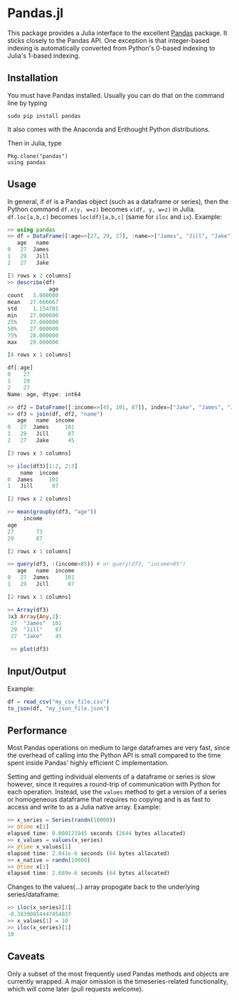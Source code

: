 Pandas.jl
=============

This package provides a Julia interface to the excellent [Pandas](http://pandas.pydata.org/pandas-docs/stable/) package. It sticks closely to the Pandas API. One exception is that integer-based indexing is automatically converted from Python's 0-based indexing to Julia's 1-based indexing.

Installation
--------------

You must have Pandas installed. Usually you can do that on the command line by typing

```
sudo pip install pandas
```

It also comes with the Anaconda and Enthought Python distributions.

Then in Julia, type

```
Pkg.clone("pandas")
using pandas
```

Usage
---------
In general, if ``df`` is a Pandas object (such as a dataframe or series), then the Python command ``df.x(y, w=z)`` becomes ``x(df, y, w=z)`` in Julia. ``df.loc[a,b,c]`` becomes ``loc(df)[a,b,c]`` (same for ``iloc`` and ``ix``). Example:

```julia
>> using pandas
>> df = DataFrame([:age=>[27, 29, 27], :name=>["James", "Jill", "Jake"]])
   age   name
0   27  James
1   29   Jill
2   27   Jake

[3 rows x 2 columns]
>> describe(df)
             age
count   3.000000
mean   27.666667
std     1.154701
min    27.000000
25%    27.000000
50%    27.000000
75%    28.000000
max    29.000000

[8 rows x 1 columns]

df[:age]
0    27
1    29
2    27
Name: age, dtype: int64

>> df2 = DataFrame([:income=>[45, 101, 87]], index=["Jake", "James", "Jill"])
>> df3 = join(df, df2, "name")
   age   name  income
0   27  James     101
1   29   Jill      87
2   27   Jake      45

[3 rows x 3 columns]

>> iloc(df3)[1:2, 2:3]
    name  income
0  James     101
1   Jill      87

[2 rows x 2 columns]

>> mean(groupby(df3, "age"))
     income
age        
27       73
29       87

[2 rows x 1 columns]

>> query(df3, :(income>85)) # or query(df3, "income>85")
   age   name  income
0   27  James     101
1   29   Jill      87

[2 rows x 3 columns]

>> Array(df3)
3x3 Array{Any,2}:
 27  "James"  101
 29  "Jill"    87
 27  "Jake"    45

 >> plot(df3)
```

Input/Output
-------------
Example:
```julia
df = read_csv("my_csv_file.csv")
to_json(df, "my_json_file.json")
```

Performance
------------
Most Pandas operations on medium to large dataframes are very fast, since the overhead of calling into the Python API is small compared to the time spent inside Pandas' highly efficient C implementation. 

Setting and getting individual elements of a dataframe or series is slow however, since it requires a round-trip of communication with Python for each operation. Instead, use the ``values`` method to get a version of a series or homogeneous dataframe that requires no copying and is as fast to access and write to as a Julia native array. Example:

```julia
>> x_series = Series(randn(10000))
>> @time x[1]
elapsed time: 0.000121945 seconds (2644 bytes allocated)
>> x_values = values(x_series)
>> @time x_values[1]
elapsed time: 2.041e-6 seconds (64 bytes allocated)
>> x_native = randn(10000)
>> @time x[1]
elapsed time: 2.689e-6 seconds (64 bytes allocated)
```

Changes to the values(...) array propogate back to the underlying series/dataframe:
```julia
>> iloc(x_series)[1]
-0.38390854447454037
>> x_values[1] = 10
>> iloc(x_series)[1]
10
```


Caveats
----------
Only a subset of the most frequently used Pandas methods and objects are currently wrapped. A major omission is the timeseries-related functionality, which will come later (pull requests welcome). 

